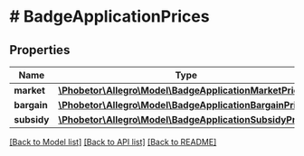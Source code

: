 # # BadgeApplicationPrices

## Properties

Name | Type | Description | Notes
------------ | ------------- | ------------- | -------------
**market** | [**\Phobetor\Allegro\Model\BadgeApplicationMarketPrice**](BadgeApplicationMarketPrice.md) |  | [optional]
**bargain** | [**\Phobetor\Allegro\Model\BadgeApplicationBargainPrice**](BadgeApplicationBargainPrice.md) |  | [optional]
**subsidy** | [**\Phobetor\Allegro\Model\BadgeApplicationSubsidyPrices**](BadgeApplicationSubsidyPrices.md) |  | [optional]

[[Back to Model list]](../../README.md#models) [[Back to API list]](../../README.md#endpoints) [[Back to README]](../../README.md)
